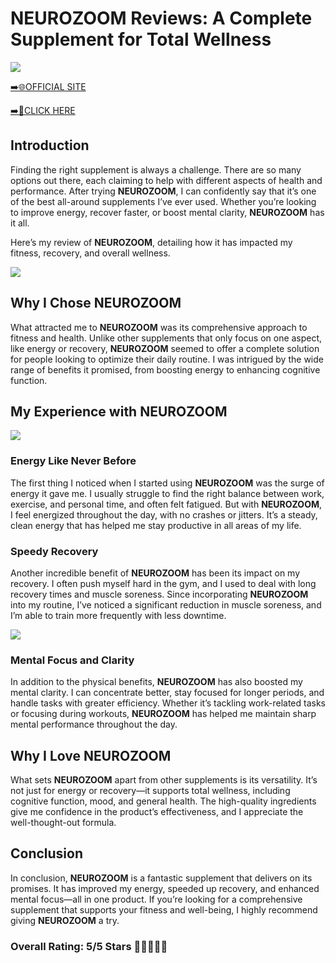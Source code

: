 # **NEUROZOOM Reviews**: A Complete Supplement for Total Wellness

[![](https://static.vecteezy.com/system/resources/thumbnails/019/896/014/small/buy-now-gradient-button-with-cart-symbol-buy-now-illustration-png.png)](https://edetoop.top/lander/sugarpreland-1/neurozoom.html) 

[➡️🌐OFFICIAL SITE](https://edetoop.top/lander/sugarpreland-1/neurozoom.html) 

[➡️🔗CLICK HERE](https://edetoop.top/lander/sugarpreland-1/neurozoom.html) 


## Introduction

Finding the right supplement is always a challenge. There are so many options out there, each claiming to help with different aspects of health and performance. After trying **NEUROZOOM**, I can confidently say that it’s one of the best all-around supplements I’ve ever used. Whether you’re looking to improve energy, recover faster, or boost mental clarity, **NEUROZOOM** has it all.

Here’s my review of **NEUROZOOM**, detailing how it has impacted my fitness, recovery, and overall wellness.

[![](https://wallpapers.com/images/hd/red-order-now-button-udg4jcj4arvn8b0n-2.png)](https://edetoop.top/lander/sugarpreland-1/neurozoom.html)  

## Why I Chose **NEUROZOOM**

What attracted me to **NEUROZOOM** was its comprehensive approach to fitness and health. Unlike other supplements that only focus on one aspect, like energy or recovery, **NEUROZOOM** seemed to offer a complete solution for people looking to optimize their daily routine. I was intrigued by the wide range of benefits it promised, from boosting energy to enhancing cognitive function.

## My Experience with **NEUROZOOM**

[![](https://static.vecteezy.com/system/resources/thumbnails/019/896/014/small/buy-now-gradient-button-with-cart-symbol-buy-now-illustration-png.png)](https://edetoop.top/lander/sugarpreland-1/neurozoom.html)

### Energy Like Never Before

The first thing I noticed when I started using **NEUROZOOM** was the surge of energy it gave me. I usually struggle to find the right balance between work, exercise, and personal time, and often felt fatigued. But with **NEUROZOOM**, I feel energized throughout the day, with no crashes or jitters. It’s a steady, clean energy that has helped me stay productive in all areas of my life.

### Speedy Recovery

Another incredible benefit of **NEUROZOOM** has been its impact on my recovery. I often push myself hard in the gym, and I used to deal with long recovery times and muscle soreness. Since incorporating **NEUROZOOM** into my routine, I’ve noticed a significant reduction in muscle soreness, and I’m able to train more frequently with less downtime.

[![](https://wallpapers.com/images/hd/red-order-now-button-udg4jcj4arvn8b0n-2.png)](https://edetoop.top/lander/sugarpreland-1/neurozoom.html)  

### Mental Focus and Clarity

In addition to the physical benefits, **NEUROZOOM** has also boosted my mental clarity. I can concentrate better, stay focused for longer periods, and handle tasks with greater efficiency. Whether it’s tackling work-related tasks or focusing during workouts, **NEUROZOOM** has helped me maintain sharp mental performance throughout the day.

## Why I Love **NEUROZOOM**

What sets **NEUROZOOM** apart from other supplements is its versatility. It’s not just for energy or recovery—it supports total wellness, including cognitive function, mood, and general health. The high-quality ingredients give me confidence in the product’s effectiveness, and I appreciate the well-thought-out formula.

## Conclusion

In conclusion, **NEUROZOOM** is a fantastic supplement that delivers on its promises. It has improved my energy, speeded up recovery, and enhanced mental focus—all in one product. If you’re looking for a comprehensive supplement that supports your fitness and well-being, I highly recommend giving **NEUROZOOM** a try.

### Overall Rating: 5/5 Stars 🌟🌟🌟🌟🌟
